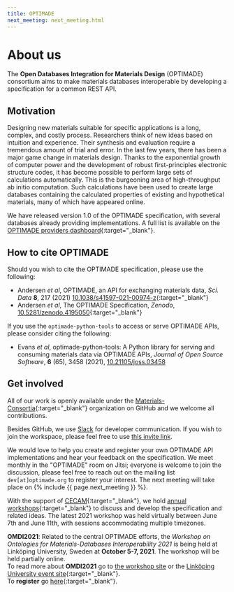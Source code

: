 ```yaml
---
title: OPTIMADE
next_meeting: next_meeting.html
---
```


# About us

The **Open Databases Integration for Materials Design** (OPTIMADE) consortium aims to make materials databases interoperable by developing a specification for a common REST API.

## Motivation

Designing new materials suitable for specific applications is a long, complex, and costly process.
Researchers think of new ideas based on intuition and experience.
Their synthesis and evaluation require a tremendous amount of trial and error.
In the last few years, there has been a major game change in materials design.
Thanks to the exponential growth of computer power and the development of robust first-principles electronic structure codes, it has become possible to perform large sets of calculations automatically.
This is the burgeoning area of high-throughput ab initio computation.
Such calculations have been used to create large databases containing the calculated properties of existing and hypothetical materials, many of which have appeared online.

We have released version 1.0 of the OPTIMADE specification, with several databases already providing implementations.
A full list is available on the [OPTIMADE providers dashboard](https://www.optimade.org/providers-dashboard/){:target="_blank"}.

## How to cite OPTIMADE

Should you wish to cite the OPTIMADE specification, please use the following:

- Andersen *et al*, OPTIMADE, an API for exchanging materials data, *Sci.  Data* **8**, 217 (2021) [10.1038/s41597-021-00974-z](https://doi.org/10.1038/s41597-021-00974-z){:target="_blank"}
- Andersen *et al*, The OPTIMADE Specification, *Zenodo*, [10.5281/zenodo.4195050](https://doi.org/10.5281/zenodo.4195050){:target="_blank"}

If you use the `optimade-python-tools` to access or serve OPTIMADE APIs, please consider citing the following:

- Evans *et al*, optimade-python-tools: A Python library for serving and consuming materials data via OPTIMADE APIs, *Journal of Open Source Software*, **6** (65), 3458 (2021), [10.21105/joss.03458](https://doi.org/10.21105/joss.03458)

## Get involved

All of our work is openly available under the [Materials-Consortia](https://github.com/Materials-Consortia/){:target="_blank"} organization on GitHub and we welcome all contributions.

Besides GitHub, we use [Slack](https://optimade.slack.com) for developer communication.
If you wish to join the workspace, please feel free to use [this invite link](https://join.slack.com/t/optimade/shared_invite/zt-rf1kjcxj-gpFfJH0WnAkafWMrxz4paA).

We would love to help you create and register your own OPTIMADE API implementations and hear your feedback on the specification.
We meet monthly in the "OPTIMADE" room on Jitsi; everyone is welcome to join the discussion, please feel free to reach out on the mailing list
`dev[at]optimade.org` to register your interest.
The next meeting will take place on {% include {{ page.next_meeting }} %}.

With the support of [CECAM](https://www.cecam.org){:target="_blank"}, we hold [annual workshops](https://www.cecam.org/search#stq=%22Open%20Databases%20Integration%20for%20Materials%20Design%22&stp=1){:target="_blank"} to discuss and develop the specification and related ideas.
The latest 2021 workshop was held virtually between June 7th and June 11th, with sessions accommodating multiple timezones.

**OMDI2021**: Related to the central OPTIMADE efforts, the *Workshop on Ontologies for Materials-Databases Interoperability 2021* is being held at Linköping University, Sweden at **October 5-7, 2021**.
The workshop will be held partially online.  
To read more about **OMDI2021** go to [the workshop site](omdi2021) or the [Linköping University event site](https://liu.se/en/research/omdi2021){:target="_blank"}.  
To **register** go [here](https://forms.office.com/Pages/ResponsePage.aspx?id=7Bg_kSZ_X0yoFnhP6aWO3WJBgpGBIKdFh8b1GjAYgoBUQkVOUEwwRUhKRjFDMDNNSUowSk5LRVJXNi4u){:target="_blank"}.
